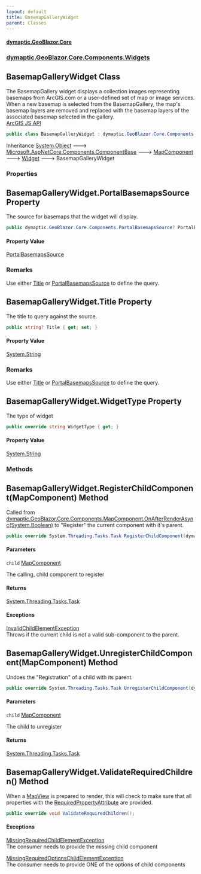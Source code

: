 ```yaml
---
layout: default
title: BasemapGalleryWidget
parent: Classes
---
```

#### [dymaptic.GeoBlazor.Core](index.html 'index')
### [dymaptic.GeoBlazor.Core.Components.Widgets](index.html#dymaptic.GeoBlazor.Core.Components.Widgets 'dymaptic.GeoBlazor.Core.Components.Widgets')

## BasemapGalleryWidget Class

The BasemapGallery widget displays a collection images representing basemaps from ArcGIS.com or a user-defined set of map or image services. When a new basemap is selected from the BasemapGallery, the map's basemap layers are removed and replaced with the basemap layers of the associated basemap selected in the gallery.  
<a target="_blank" href="https://developers.arcgis.com/javascript/latest/api-reference/esri-widgets-BasemapGallery.html">ArcGIS JS API</a>

```csharp
public class BasemapGalleryWidget : dymaptic.GeoBlazor.Core.Components.Widgets.Widget
```

Inheritance [System.Object](https://docs.microsoft.com/en-us/dotnet/api/System.Object 'System.Object') &#129106; [Microsoft.AspNetCore.Components.ComponentBase](https://docs.microsoft.com/en-us/dotnet/api/Microsoft.AspNetCore.Components.ComponentBase 'Microsoft.AspNetCore.Components.ComponentBase') &#129106; [MapComponent](dymaptic.GeoBlazor.Core.Components.MapComponent.html 'dymaptic.GeoBlazor.Core.Components.MapComponent') &#129106; [Widget](dymaptic.GeoBlazor.Core.Components.Widgets.Widget.html 'dymaptic.GeoBlazor.Core.Components.Widgets.Widget') &#129106; BasemapGalleryWidget
### Properties

<a name='dymaptic.GeoBlazor.Core.Components.Widgets.BasemapGalleryWidget.PortalBasemapsSource'></a>

## BasemapGalleryWidget.PortalBasemapsSource Property

The source for basemaps that the widget will display.

```csharp
public dymaptic.GeoBlazor.Core.Components.PortalBasemapsSource? PortalBasemapsSource { get; set; }
```

#### Property Value
[PortalBasemapsSource](dymaptic.GeoBlazor.Core.Components.PortalBasemapsSource.html 'dymaptic.GeoBlazor.Core.Components.PortalBasemapsSource')

### Remarks
Use either [Title](dymaptic.GeoBlazor.Core.Components.Widgets.BasemapGalleryWidget.html#dymaptic.GeoBlazor.Core.Components.Widgets.BasemapGalleryWidget.Title 'dymaptic.GeoBlazor.Core.Components.Widgets.BasemapGalleryWidget.Title') or [PortalBasemapsSource](dymaptic.GeoBlazor.Core.Components.Widgets.BasemapGalleryWidget.html#dymaptic.GeoBlazor.Core.Components.Widgets.BasemapGalleryWidget.PortalBasemapsSource 'dymaptic.GeoBlazor.Core.Components.Widgets.BasemapGalleryWidget.PortalBasemapsSource') to define the query.

<a name='dymaptic.GeoBlazor.Core.Components.Widgets.BasemapGalleryWidget.Title'></a>

## BasemapGalleryWidget.Title Property

The title to query against the source.

```csharp
public string? Title { get; set; }
```

#### Property Value
[System.String](https://docs.microsoft.com/en-us/dotnet/api/System.String 'System.String')

### Remarks
Use either [Title](dymaptic.GeoBlazor.Core.Components.Widgets.BasemapGalleryWidget.html#dymaptic.GeoBlazor.Core.Components.Widgets.BasemapGalleryWidget.Title 'dymaptic.GeoBlazor.Core.Components.Widgets.BasemapGalleryWidget.Title') or [PortalBasemapsSource](dymaptic.GeoBlazor.Core.Components.Widgets.BasemapGalleryWidget.html#dymaptic.GeoBlazor.Core.Components.Widgets.BasemapGalleryWidget.PortalBasemapsSource 'dymaptic.GeoBlazor.Core.Components.Widgets.BasemapGalleryWidget.PortalBasemapsSource') to define the query.

<a name='dymaptic.GeoBlazor.Core.Components.Widgets.BasemapGalleryWidget.WidgetType'></a>

## BasemapGalleryWidget.WidgetType Property

The type of widget

```csharp
public override string WidgetType { get; }
```

#### Property Value
[System.String](https://docs.microsoft.com/en-us/dotnet/api/System.String 'System.String')
### Methods

<a name='dymaptic.GeoBlazor.Core.Components.Widgets.BasemapGalleryWidget.RegisterChildComponent(dymaptic.GeoBlazor.Core.Components.MapComponent)'></a>

## BasemapGalleryWidget.RegisterChildComponent(MapComponent) Method

Called from [dymaptic.GeoBlazor.Core.Components.MapComponent.OnAfterRenderAsync(System.Boolean)](https://docs.microsoft.com/en-us/dotnet/api/dymaptic.GeoBlazor.Core.Components.MapComponent.OnAfterRenderAsync#dymaptic_GeoBlazor_Core_Components_MapComponent_OnAfterRenderAsync_System_Boolean_ 'dymaptic.GeoBlazor.Core.Components.MapComponent.OnAfterRenderAsync(System.Boolean)') to "Register" the current component with it's parent.

```csharp
public override System.Threading.Tasks.Task RegisterChildComponent(dymaptic.GeoBlazor.Core.Components.MapComponent child);
```
#### Parameters

<a name='dymaptic.GeoBlazor.Core.Components.Widgets.BasemapGalleryWidget.RegisterChildComponent(dymaptic.GeoBlazor.Core.Components.MapComponent).child'></a>

`child` [MapComponent](dymaptic.GeoBlazor.Core.Components.MapComponent.html 'dymaptic.GeoBlazor.Core.Components.MapComponent')

The calling, child component to register

#### Returns
[System.Threading.Tasks.Task](https://docs.microsoft.com/en-us/dotnet/api/System.Threading.Tasks.Task 'System.Threading.Tasks.Task')

#### Exceptions

[InvalidChildElementException](dymaptic.GeoBlazor.Core.Exceptions.InvalidChildElementException.html 'dymaptic.GeoBlazor.Core.Exceptions.InvalidChildElementException')  
Throws if the current child is not a valid sub-component to the parent.

<a name='dymaptic.GeoBlazor.Core.Components.Widgets.BasemapGalleryWidget.UnregisterChildComponent(dymaptic.GeoBlazor.Core.Components.MapComponent)'></a>

## BasemapGalleryWidget.UnregisterChildComponent(MapComponent) Method

Undoes the "Registration" of a child with its parent.

```csharp
public override System.Threading.Tasks.Task UnregisterChildComponent(dymaptic.GeoBlazor.Core.Components.MapComponent child);
```
#### Parameters

<a name='dymaptic.GeoBlazor.Core.Components.Widgets.BasemapGalleryWidget.UnregisterChildComponent(dymaptic.GeoBlazor.Core.Components.MapComponent).child'></a>

`child` [MapComponent](dymaptic.GeoBlazor.Core.Components.MapComponent.html 'dymaptic.GeoBlazor.Core.Components.MapComponent')

The child to unregister

#### Returns
[System.Threading.Tasks.Task](https://docs.microsoft.com/en-us/dotnet/api/System.Threading.Tasks.Task 'System.Threading.Tasks.Task')

<a name='dymaptic.GeoBlazor.Core.Components.Widgets.BasemapGalleryWidget.ValidateRequiredChildren()'></a>

## BasemapGalleryWidget.ValidateRequiredChildren() Method

When a [MapView](dymaptic.GeoBlazor.Core.Components.Views.MapView.html 'dymaptic.GeoBlazor.Core.Components.Views.MapView') is prepared to render, this will check to make sure that all properties with the [RequiredPropertyAttribute](dymaptic.GeoBlazor.Core.RequiredPropertyAttribute.html 'dymaptic.GeoBlazor.Core.RequiredPropertyAttribute') are provided.

```csharp
public override void ValidateRequiredChildren();
```

#### Exceptions

[MissingRequiredChildElementException](dymaptic.GeoBlazor.Core.Exceptions.MissingRequiredChildElementException.html 'dymaptic.GeoBlazor.Core.Exceptions.MissingRequiredChildElementException')  
The consumer needs to provide the missing child component

[MissingRequiredOptionsChildElementException](dymaptic.GeoBlazor.Core.Exceptions.MissingRequiredOptionsChildElementException.html 'dymaptic.GeoBlazor.Core.Exceptions.MissingRequiredOptionsChildElementException')  
The consumer needs to provide ONE of the options of child components
